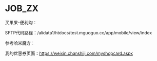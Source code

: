 # JOB_ZX

买果果-便利购：

SFTP代码路径：/alidata1/htdocs/test.mguoguo.cc/app/mobile/view/index


参考哈米魔方：

我的优惠券页面：https://weixin.chanshiji.com/myshopcard.aspx
